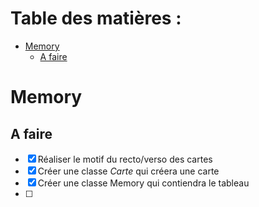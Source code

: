 # Table des matières :<!-- omit from toc -->
- [Memory](#memory)
  - [A faire](#a-faire)


# Memory

## A faire

- [x] Réaliser le motif du recto/verso des cartes
- [x] Créer une classe *Carte* qui créera une carte
- [x] Créer une classe Memory qui contiendra le tableau
- [ ] 